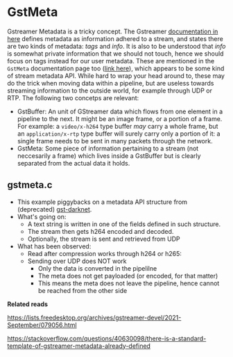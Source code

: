 # GstMeta

Gstreamer Metadata is a tricky concept. The Gstreamer [documentation in here](https://gstreamer.freedesktop.org/documentation/application-development/advanced/metadata.html?gi-language=c) defines metadata as information adhered to a stream, and states there are two kinds of metadata: *tags* and *info*. It is also to be understood that *info* is somewhat private information that we should not touch, hence we should focus on tags instead for our user metadata. These are mentioned in the `GstMeta` documentation page too ([link here](https://gstreamer.freedesktop.org/documentation/gstreamer/gstmeta.html?gi-language=c)), which appears to be some kind of stream metadata API. While hard to wrap your head around to, these may do the trick when moving data within a pipeline, but are useless towards streaming information to the outside world, for example through UDP or RTP. The following two concetps are relevant:

- GstBuffer: An unit of GStreamer data which flows from one element in a pipeline to the next. It might be an image frame, or a portion of a frame. For example: a `video/x-h264` type buffer *may* carry a whole frame, but an `application/x-rtp` type buffer will surely carry only a portion of it: a single frame needs to be sent in many packets through the network.
- GstMeta: Some piece of information pertaining to a stream (not neccesarily a frame) which lives inside a GstBuffer but is clearly separated from the actual data it holds.


## gstmeta.c

- This example piggybacks on a metadata API structure from (deprecated) [gst-darknet](https://github.com/aler9/gst-darknet).
- What's going on:
    - A text string is written in one of the fields defined in such structure.
    - The stream then gets h264 encoded and decoded.
    - Optionally, the stream is sent and retrieved from UDP
- What has been observed:
    - Read after compression works through h264 or h265:
    - Sending over UDP does NOT work
        - Only the data is converted in the pipelilne
        - The meta does not get payloaded (or encoded, for that matter)
        - This means the meta does not leave the pipeline, hence cannot be reached from the other side

**Related reads**

https://lists.freedesktop.org/archives/gstreamer-devel/2021-September/079056.html

https://stackoverflow.com/questions/40630098/there-is-a-standard-template-of-gstreamer-metadata-already-defined
